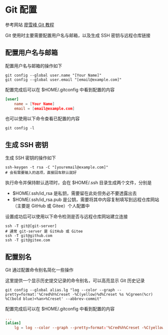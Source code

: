 # Git 配置

参考网站 [廖雪峰 Git 教程](https://www.liaoxuefeng.com/wiki/896043488029600)

Git 使用时主要需要配置用户名与邮箱，以及生成 SSH 密钥与远程仓库链接

## 配置用户名与邮箱

配置用户名与邮箱的操作如下

```shell
git config --global user.name "[Your Name]"
git config --global user.email "[email@example.com]"
```

配置完成后可以在 $HOME/.gitconfig 中看到配置的内容

```conf title="$HOME/.gitconfig" linenums="1"
[user]
	name = [Your Name]
	email = [email@example.com]
```

也可以使用以下命令查看已配置的内容

```shell
git config -l
```

## 生成 SSH 密钥

生成 SSH 密钥的操作如下

```shell
ssh-keygen -t rsa -C "[youremail@example.com]"
# 会有需要输入的选项，直接回车默认就好
```

执行命令并保持默认选项时，会在 $HOME/.ssh 目录生成两个文件，分别是

- $HOME/.ssh/id_rsa 是私钥，需要留在此处但务必不要透露出去
- $HOME/.ssh/id_rsa.pub 是公钥，需要将其中内容复制填写到远程仓库网站（主要是 GitHub 或 Gitee）个人配置中

设置成功后可以使用以下命令检测是否与远程仓库网站建立连接

```shell
ssh -T git@[git-server]
# 通常 git-server 是 GitHub 或 Gitee
ssh -T git@github.com
ssh -T git@gitee.com
```

## 配置别名

Git 通过配置命令别名简化一些操作

这里提供一个显示历史提交记录的命令别名，可以高亮显示 Git 历史记录

```shell
git config --global alias.lg "log --color --graph --pretty=format:'%Cred%h%Creset -%C(yellow)%d%Creset %s %Cgreen(%cr) %C(bold blue)<%an>%Creset' --abbrev-commit"
```

配置完成后可以在 $HOME/.gitconfig 中看到配置的内容

```conf title="$HOME/.gitconfig" linenums="1"
...
[alias]
	lg = log --color --graph --pretty=format:'%Cred%h%Creset -%C(yellow)%d%Creset %s %Cgreen(%cr) %C(bold blue)<%an>%Creset' --abbrev-commit
```
